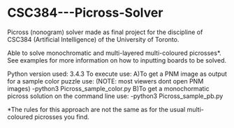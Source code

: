 # CSC384---Picross-Solver

Picross (nonogram) solver made as final project for the discipline of CSC384 (Artificial Intelligence) of the  University of Toronto. 

Able to solve monochromatic and multi-layered multi-coloured picrosses*. See examples for more information on how to inputting boards to be solved.

Python version used: 3.4.3
To execute use: 
	A)To get a PNM image as output for a sample color puzzle use: (NOTE: most viewers dont open PNM images)
	-python3 Picross_sample_color.py
	B)To get a monochormatic picross solution on the command line use:
	-python3 Picross_sample_pb.py 

*The rules for this approach are not the same as for the usual multi-coloured picrosses you find.
